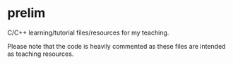 # prelim

C/C++ learning/tutorial files/resources for my teaching.

Please note that the code is heavily commented as these files are intended as teaching resources. 



